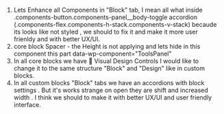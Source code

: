 1. Lets Enhance all Components in "Block" tab, I mean all what inside .components-button.components-panel__body-toggle accordion (.components-flex.components-h-stack.components-v-stack) becaude its looks like not styled , we should to fix it and make it more user frienldy and with better UX/UI.
2. core block Spacer - the Height is not applying and lets hide in this component this part data-wp-component="ToolsPanel"
3. In all core blocks we have 📱 Visual Design Controls I would like to change it to the same structure "Block" and "Design" like in custom blocks.
5. In all custom blocks "Block" tabs we have an accordions with block settings . But it's works strange on open they are shift and increased width . I think we should to make it with better UX/UI and user friendly interface.
